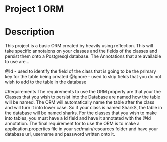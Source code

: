 # Project 1 ORM

# Description
 This project is a basic ORM created by heavily using reflection. This will take specific annotaions on your classes and the fields of the classes and persist them onto a Postgresql database. The Annotations that are available to use are...

@Id - used to identify the field of the class that is going to be the primary key for the table being created
@Ignore - used to skip fields that you do not wish to add to the table in the database

#Requirements
 The requirements to use the ORM properly are that your the Classes that you wish to persist into the Database are named how the table will be named. The ORM will automatically name the table after the class and will turn it into lower case. So if your class is named SharkS, the table in the database will be named sharks. For the classes that you wish to make into tables, you must have a Id field and have it annotated with the @Id annotation. The final requirement for to use the ORM is to make a application.properties file in your scr/main/resources folder and have your database url, username and password written onto it.
 
